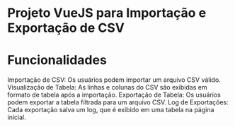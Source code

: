 # Projeto VueJS para Importação e Exportação de CSV

# Funcionalidades
Importação de CSV: Os usuários podem importar um arquivo CSV válido.\
Visualização de Tabela: As linhas e colunas do CSV são exibidas em formato de tabela após a importação.
Exportação de Tabela: Os usuários podem exportar a tabela filtrada para um arquivo CSV.
Log de Exportações: Cada exportação salva um log, que é exibido em uma tabela na página inicial.

